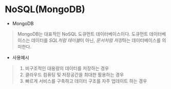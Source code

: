 # **NoSQL(MongoDB)**

* MongoDB
> MongoDB는 대표적인 NoSQL 도큐먼트 데이터베이스이다.
 도큐먼트 데이터베이스는 데이터를 *SQL처럼 테이블*이 아닌, *문서처럼 저장*하는 데이터베이스를 의미한다.

* 사용예시
> 1. 비구조적인 대용량의 데이터를 저장하는 경우
> 2. 클라우드 컴퓨팅 및 저장공간을 최대한 활용하는 경우
> 3. 빠르게 서비스를 구축하고 데이터 구조를 자주 업데이트 하는 경우